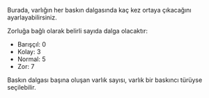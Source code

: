 Burada, varlığın her baskın dalgasında kaç kez ortaya çıkacağını ayarlayabilirsiniz.

Zorluğa bağlı olarak belirli sayıda dalga olacaktır:

- Barışçıl: 0
- Kolay: 3
- Normal: 5
- Zor: 7

Baskın dalgası başına oluşan varlık sayısı, varlık bir baskıncı türüyse seçilebilir.
